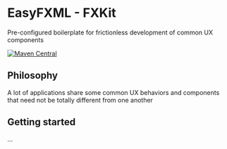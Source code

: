 # EasyFXML - FXKit
Pre-configured boilerplate for frictionless development of common UX components

[![Maven Central](https://img.shields.io/maven-central/v/moe.tristan/easyfxml-fxkit.svg?style=for-the-badge)](https://search.maven.org/artifact/moe.tristan/easyfxml-fxkit)

## Philosophy

A lot of applications share some common UX behaviors and components that need not
be totally different from one another

## Getting started

...
